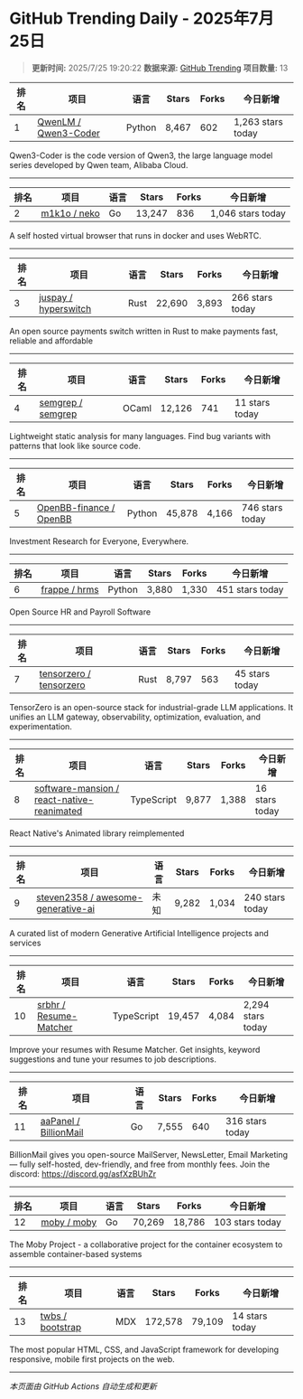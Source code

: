 # GitHub Trending Daily - 2025年7月25日

> **更新时间:** 2025/7/25 19:20:22
> **数据来源:** [GitHub Trending](https://github.com/trending)
> **项目数量:** 13

| 排名 | 项目 | 语言 | Stars | Forks | 今日新增 |
|------|------|------|-------|-------|-----------|
| 1 | [QwenLM / Qwen3-Coder](https://github.com/QwenLM/Qwen3-Coder) | Python | 8,467 | 602 | 1,263 stars today |

Qwen3-Coder is the code version of Qwen3, the large language model series developed by Qwen team, Alibaba Cloud.

---

| 排名 | 项目 | 语言 | Stars | Forks | 今日新增 |
|------|------|------|-------|-------|-----------|
| 2 | [m1k1o / neko](https://github.com/m1k1o/neko) | Go | 13,247 | 836 | 1,046 stars today |

A self hosted virtual browser that runs in docker and uses WebRTC.

---

| 排名 | 项目 | 语言 | Stars | Forks | 今日新增 |
|------|------|------|-------|-------|-----------|
| 3 | [juspay / hyperswitch](https://github.com/juspay/hyperswitch) | Rust | 22,690 | 3,893 | 266 stars today |

An open source payments switch written in Rust to make payments fast, reliable and affordable

---

| 排名 | 项目 | 语言 | Stars | Forks | 今日新增 |
|------|------|------|-------|-------|-----------|
| 4 | [semgrep / semgrep](https://github.com/semgrep/semgrep) | OCaml | 12,126 | 741 | 11 stars today |

Lightweight static analysis for many languages. Find bug variants with patterns that look like source code.

---

| 排名 | 项目 | 语言 | Stars | Forks | 今日新增 |
|------|------|------|-------|-------|-----------|
| 5 | [OpenBB-finance / OpenBB](https://github.com/OpenBB-finance/OpenBB) | Python | 45,878 | 4,166 | 746 stars today |

Investment Research for Everyone, Everywhere.

---

| 排名 | 项目 | 语言 | Stars | Forks | 今日新增 |
|------|------|------|-------|-------|-----------|
| 6 | [frappe / hrms](https://github.com/frappe/hrms) | Python | 3,880 | 1,330 | 451 stars today |

Open Source HR and Payroll Software

---

| 排名 | 项目 | 语言 | Stars | Forks | 今日新增 |
|------|------|------|-------|-------|-----------|
| 7 | [tensorzero / tensorzero](https://github.com/tensorzero/tensorzero) | Rust | 8,797 | 563 | 45 stars today |

TensorZero is an open-source stack for industrial-grade LLM applications. It unifies an LLM gateway, observability, optimization, evaluation, and experimentation.

---

| 排名 | 项目 | 语言 | Stars | Forks | 今日新增 |
|------|------|------|-------|-------|-----------|
| 8 | [software-mansion / react-native-reanimated](https://github.com/software-mansion/react-native-reanimated) | TypeScript | 9,877 | 1,388 | 16 stars today |

React Native's Animated library reimplemented

---

| 排名 | 项目 | 语言 | Stars | Forks | 今日新增 |
|------|------|------|-------|-------|-----------|
| 9 | [steven2358 / awesome-generative-ai](https://github.com/steven2358/awesome-generative-ai) | 未知 | 9,282 | 1,034 | 240 stars today |

A curated list of modern Generative Artificial Intelligence projects and services

---

| 排名 | 项目 | 语言 | Stars | Forks | 今日新增 |
|------|------|------|-------|-------|-----------|
| 10 | [srbhr / Resume-Matcher](https://github.com/srbhr/Resume-Matcher) | TypeScript | 19,457 | 4,084 | 2,294 stars today |

Improve your resumes with Resume Matcher. Get insights, keyword suggestions and tune your resumes to job descriptions.

---

| 排名 | 项目 | 语言 | Stars | Forks | 今日新增 |
|------|------|------|-------|-------|-----------|
| 11 | [aaPanel / BillionMail](https://github.com/aaPanel/BillionMail) | Go | 7,555 | 640 | 316 stars today |

BillionMail gives you open-source MailServer, NewsLetter, Email Marketing — fully self-hosted, dev-friendly, and free from monthly fees. Join the discord: https://discord.gg/asfXzBUhZr

---

| 排名 | 项目 | 语言 | Stars | Forks | 今日新增 |
|------|------|------|-------|-------|-----------|
| 12 | [moby / moby](https://github.com/moby/moby) | Go | 70,269 | 18,786 | 103 stars today |

The Moby Project - a collaborative project for the container ecosystem to assemble container-based systems

---

| 排名 | 项目 | 语言 | Stars | Forks | 今日新增 |
|------|------|------|-------|-------|-----------|
| 13 | [twbs / bootstrap](https://github.com/twbs/bootstrap) | MDX | 172,578 | 79,109 | 14 stars today |

The most popular HTML, CSS, and JavaScript framework for developing responsive, mobile first projects on the web.

---


*本页面由 GitHub Actions 自动生成和更新*
